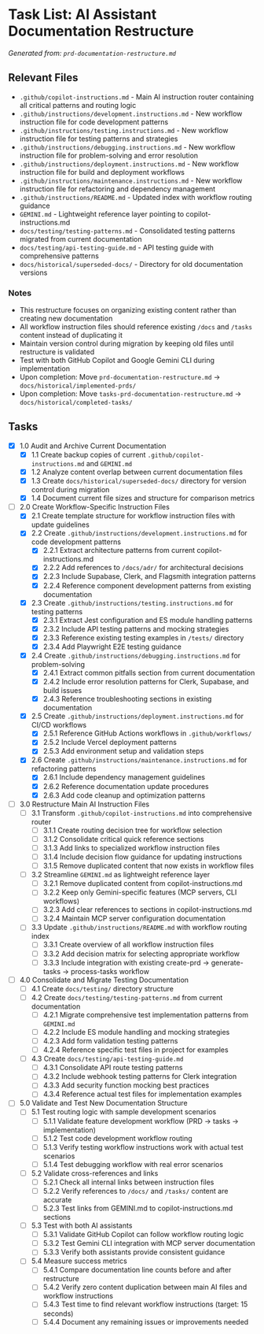 # Task List: AI Assistant Documentation Restructure

*Generated from: `prd-documentation-restructure.md`*

## Relevant Files

- `.github/copilot-instructions.md` - Main AI instruction router containing all critical patterns and routing logic
- `.github/instructions/development.instructions.md` - New workflow instruction file for code development patterns
- `.github/instructions/testing.instructions.md` - New workflow instruction file for testing patterns and strategies
- `.github/instructions/debugging.instructions.md` - New workflow instruction file for problem-solving and error resolution
- `.github/instructions/deployment.instructions.md` - New workflow instruction file for build and deployment workflows
- `.github/instructions/maintenance.instructions.md` - New workflow instruction file for refactoring and dependency management
- `.github/instructions/README.md` - Updated index with workflow routing guidance
- `GEMINI.md` - Lightweight reference layer pointing to copilot-instructions.md
- `docs/testing/testing-patterns.md` - Consolidated testing patterns migrated from current documentation
- `docs/testing/api-testing-guide.md` - API testing guide with comprehensive patterns
- `docs/historical/superseded-docs/` - Directory for old documentation versions

### Notes

- This restructure focuses on organizing existing content rather than creating new documentation
- All workflow instruction files should reference existing `/docs` and `/tasks` content instead of duplicating it
- Maintain version control during migration by keeping old files until restructure is validated
- Test with both GitHub Copilot and Google Gemini CLI during implementation
- Upon completion: Move `prd-documentation-restructure.md` → `docs/historical/implemented-prds/`
- Upon completion: Move `tasks-prd-documentation-restructure.md` → `docs/historical/completed-tasks/`

## Tasks

- [x] 1.0 Audit and Archive Current Documentation
  - [x] 1.1 Create backup copies of current `.github/copilot-instructions.md` and `GEMINI.md`
  - [x] 1.2 Analyze content overlap between current documentation files
  - [x] 1.3 Create `docs/historical/superseded-docs/` directory for version control during migration
  - [x] 1.4 Document current file sizes and structure for comparison metrics

- [ ] 2.0 Create Workflow-Specific Instruction Files
  - [x] 2.1 Create template structure for workflow instruction files with update guidelines
  - [x] 2.2 Create `.github/instructions/development.instructions.md` for code development patterns
    - [x] 2.2.1 Extract architecture patterns from current copilot-instructions.md
    - [x] 2.2.2 Add references to `/docs/adr/` for architectural decisions
    - [x] 2.2.3 Include Supabase, Clerk, and Flagsmith integration patterns
    - [x] 2.2.4 Reference component development patterns from existing documentation
  - [x] 2.3 Create `.github/instructions/testing.instructions.md` for testing patterns
    - [x] 2.3.1 Extract Jest configuration and ES module handling patterns
    - [x] 2.3.2 Include API testing patterns and mocking strategies
    - [x] 2.3.3 Reference existing testing examples in `/tests/` directory
    - [x] 2.3.4 Add Playwright E2E testing guidance
  - [x] 2.4 Create `.github/instructions/debugging.instructions.md` for problem-solving
    - [x] 2.4.1 Extract common pitfalls section from current documentation
    - [x] 2.4.2 Include error resolution patterns for Clerk, Supabase, and build issues
    - [x] 2.4.3 Reference troubleshooting sections in existing documentation
  - [x] 2.5 Create `.github/instructions/deployment.instructions.md` for CI/CD workflows
    - [x] 2.5.1 Reference GitHub Actions workflows in `.github/workflows/`
    - [x] 2.5.2 Include Vercel deployment patterns
    - [x] 2.5.3 Add environment setup and validation steps
  - [x] 2.6 Create `.github/instructions/maintenance.instructions.md` for refactoring patterns
    - [x] 2.6.1 Include dependency management guidelines
    - [x] 2.6.2 Reference documentation update procedures
    - [x] 2.6.3 Add code cleanup and optimization patterns

- [ ] 3.0 Restructure Main AI Instruction Files
  - [ ] 3.1 Transform `.github/copilot-instructions.md` into comprehensive router
    - [ ] 3.1.1 Create routing decision tree for workflow selection
    - [ ] 3.1.2 Consolidate critical quick reference sections
    - [ ] 3.1.3 Add links to specialized workflow instruction files
    - [ ] 3.1.4 Include decision flow guidance for updating instructions
    - [ ] 3.1.5 Remove duplicated content that now exists in workflow files
  - [ ] 3.2 Streamline `GEMINI.md` as lightweight reference layer
    - [ ] 3.2.1 Remove duplicated content from copilot-instructions.md
    - [ ] 3.2.2 Keep only Gemini-specific features (MCP servers, CLI workflows)
    - [ ] 3.2.3 Add clear references to sections in copilot-instructions.md
    - [ ] 3.2.4 Maintain MCP server configuration documentation
  - [ ] 3.3 Update `.github/instructions/README.md` with workflow routing index
    - [ ] 3.3.1 Create overview of all workflow instruction files
    - [ ] 3.3.2 Add decision matrix for selecting appropriate workflow
    - [ ] 3.3.3 Include integration with existing create-prd → generate-tasks → process-tasks workflow

- [ ] 4.0 Consolidate and Migrate Testing Documentation
  - [ ] 4.1 Create `docs/testing/` directory structure
  - [ ] 4.2 Create `docs/testing/testing-patterns.md` from current documentation
    - [ ] 4.2.1 Migrate comprehensive test implementation patterns from `GEMINI.md`
    - [ ] 4.2.2 Include ES module handling and mocking strategies
    - [ ] 4.2.3 Add form validation testing patterns
    - [ ] 4.2.4 Reference specific test files in project for examples
  - [ ] 4.3 Create `docs/testing/api-testing-guide.md`
    - [ ] 4.3.1 Consolidate API route testing patterns
    - [ ] 4.3.2 Include webhook testing patterns for Clerk integration
    - [ ] 4.3.3 Add security function mocking best practices
    - [ ] 4.3.4 Reference actual test files for implementation examples

- [ ] 5.0 Validate and Test New Documentation Structure
  - [ ] 5.1 Test routing logic with sample development scenarios
    - [ ] 5.1.1 Validate feature development workflow (PRD → tasks → implementation)
    - [ ] 5.1.2 Test code development workflow routing
    - [ ] 5.1.3 Verify testing workflow instructions work with actual test scenarios
    - [ ] 5.1.4 Test debugging workflow with real error scenarios
  - [ ] 5.2 Validate cross-references and links
    - [ ] 5.2.1 Check all internal links between instruction files
    - [ ] 5.2.2 Verify references to `/docs/` and `/tasks/` content are accurate
    - [ ] 5.2.3 Test links from GEMINI.md to copilot-instructions.md sections
  - [ ] 5.3 Test with both AI assistants
    - [ ] 5.3.1 Validate GitHub Copilot can follow workflow routing logic
    - [ ] 5.3.2 Test Gemini CLI integration with MCP server documentation
    - [ ] 5.3.3 Verify both assistants provide consistent guidance
  - [ ] 5.4 Measure success metrics
    - [ ] 5.4.1 Compare documentation line counts before and after restructure
    - [ ] 5.4.2 Verify zero content duplication between main AI files and workflow instructions
    - [ ] 5.4.3 Test time to find relevant workflow instructions (target: 15 seconds)
    - [ ] 5.4.4 Document any remaining issues or improvements needed
